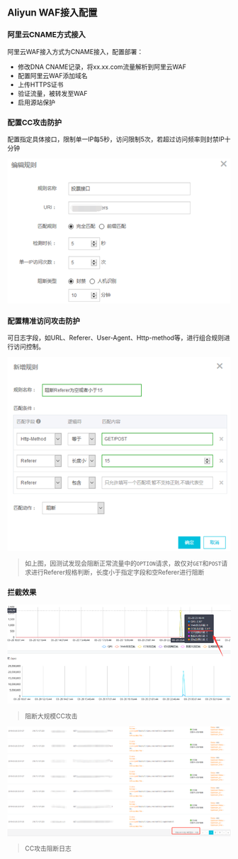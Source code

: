 ## Aliyun WAF接入配置

### 阿里云CNAME方式接入

阿里云WAF接入方式为CNAME接入，配置部署：

- 修改DNA CNAME记录，将xx.xx.com流量解析到阿里云WAF
- 配置阿里云WAF添加域名
- 上传HTTPS证书
- 验证流量，被转发至WAF
- 启用源站保护

### 配置CC攻击防护

配置指定具体接口，限制单一IP每5秒，访问限制5次，若超过访问频率则封禁IP十分钟

![1553480295472](./1553480295472.png)

### 配置精准访问攻击防护

可日志字段，如URL、Referer、User-Agent、Http-method等，进行组合规则进行访问控制。

![1553480504139](./1553480504139.png)

> 如上图，因测试发现会阻断正常流量中的`OPTION`请求，故仅对`GET`和`POST`请求进行Referer规格判断，长度小于指定字段和空Referer进行阻断

### 拦截效果

![1553480845815](./1553480845815.png)

> 阻断大规模CC攻击

![1553480941739](./1553480941739.png)

> CC攻击阻断日志

